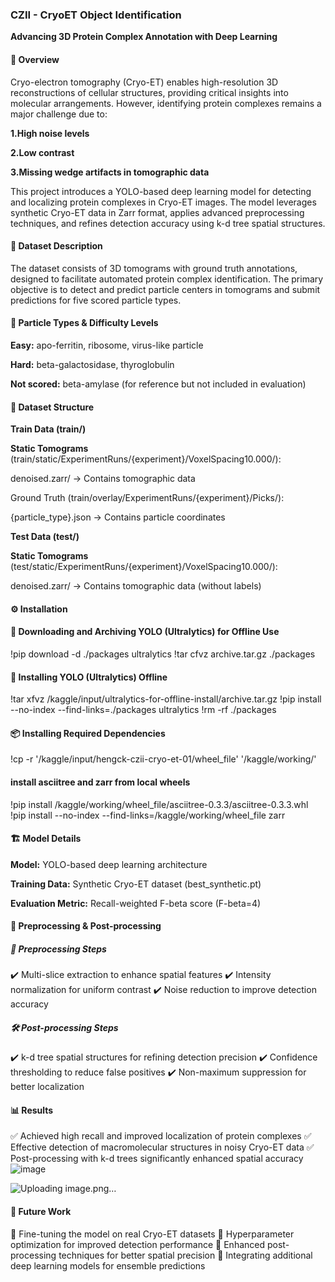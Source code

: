 ### CZII - CryoET Object Identification

**Advancing 3D Protein Complex Annotation with Deep Learning**

#### 📌 Overview

Cryo-electron tomography (Cryo-ET) enables high-resolution 3D reconstructions of cellular structures, providing critical insights into molecular arrangements. However, identifying protein complexes remains a major challenge due to:

**1.High noise levels**

**2.Low contrast**

**3.Missing wedge artifacts in tomographic data**

This project introduces a YOLO-based deep learning model for detecting and localizing protein complexes in Cryo-ET images. The model leverages synthetic Cryo-ET data in Zarr format, applies advanced preprocessing techniques, and refines detection accuracy using k-d tree spatial structures.

#### 📂 Dataset Description

The dataset consists of 3D tomograms with ground truth annotations, designed to facilitate automated protein complex identification. The primary objective is to detect and predict particle centers in tomograms and submit predictions for five scored particle types.

#### 🧩 Particle Types & Difficulty Levels

**Easy:** apo-ferritin, ribosome, virus-like particle

**Hard:** beta-galactosidase, thyroglobulin

**Not scored:** beta-amylase (for reference but not included in evaluation)

#### 📁 Dataset Structure

**Train Data (train/)**

**Static Tomograms** (train/static/ExperimentRuns/{experiment}/VoxelSpacing10.000/):

denoised.zarr/ → Contains tomographic data

Ground Truth (train/overlay/ExperimentRuns/{experiment}/Picks/):

{particle_type}.json → Contains particle coordinates

**Test Data (test/)**

**Static Tomograms** (test/static/ExperimentRuns/{experiment}/VoxelSpacing10.000/):

denoised.zarr/ → Contains tomographic data (without labels)

#### ⚙️ Installation

#### 🔽 Downloading and Archiving YOLO (Ultralytics) for Offline Use

!pip download -d ./packages ultralytics
!tar cfvz archive.tar.gz ./packages

#### 🔧 Installing YOLO (Ultralytics) Offline

!tar xfvz /kaggle/input/ultralytics-for-offline-install/archive.tar.gz
!pip install --no-index --find-links=./packages ultralytics
!rm -rf ./packages

#### 📦 Installing Required Dependencies

!cp -r '/kaggle/input/hengck-czii-cryo-et-01/wheel_file' '/kaggle/working/'

#### install asciitree and zarr from local wheels
!pip install /kaggle/working/wheel_file/asciitree-0.3.3/asciitree-0.3.3.whl
!pip install --no-index --find-links=/kaggle/working/wheel_file zarr

#### 🏗️ Model Details

**Model:** YOLO-based deep learning architecture

**Training Data:** Synthetic Cryo-ET dataset (best_synthetic.pt)

**Evaluation Metric:** Recall-weighted F-beta score (F-beta=4)

#### 🔄 Preprocessing & Post-processing

##### 🔬 Preprocessing Steps

✔️ Multi-slice extraction to enhance spatial features
✔️ Intensity normalization for uniform contrast
✔️ Noise reduction to improve detection accuracy

##### 🛠️ Post-processing Steps

✔️ k-d tree spatial structures for refining detection precision
✔️ Confidence thresholding to reduce false positives
✔️ Non-maximum suppression for better localization

#### 📊 Results

✅ Achieved high recall and improved localization of protein complexes
✅ Effective detection of macromolecular structures in noisy Cryo-ET data
✅ Post-processing with k-d trees significantly enhanced spatial accuracy
![image](https://github.com/user-attachments/assets/f33fad58-7d2c-4a6f-9361-39bfa7ce309f)

![Uploading image.png…]()


#### 🚀 Future Work

🔹 Fine-tuning the model on real Cryo-ET datasets
🔹 Hyperparameter optimization for improved detection performance
🔹 Enhanced post-processing techniques for better spatial precision
🔹 Integrating additional deep learning models for ensemble predictions













